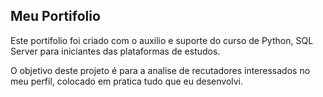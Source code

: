 Meu Portifolio
----------------------------------------------------------------------------------------------------------------------------------------------------

Este portifolio foi criado com o auxilio e suporte do curso de Python, SQL Server para iniciantes das plataformas de estudos.

O objetivo deste projeto é para a analise de recutadores interessados no meu perfil, colocado em pratica tudo que eu desenvolvi.
